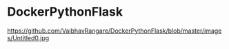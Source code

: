 # DockerPythonFlask

https://github.com/VaibhavRangare/DockerPythonFlask/blob/master/images/Untitled0.jpg